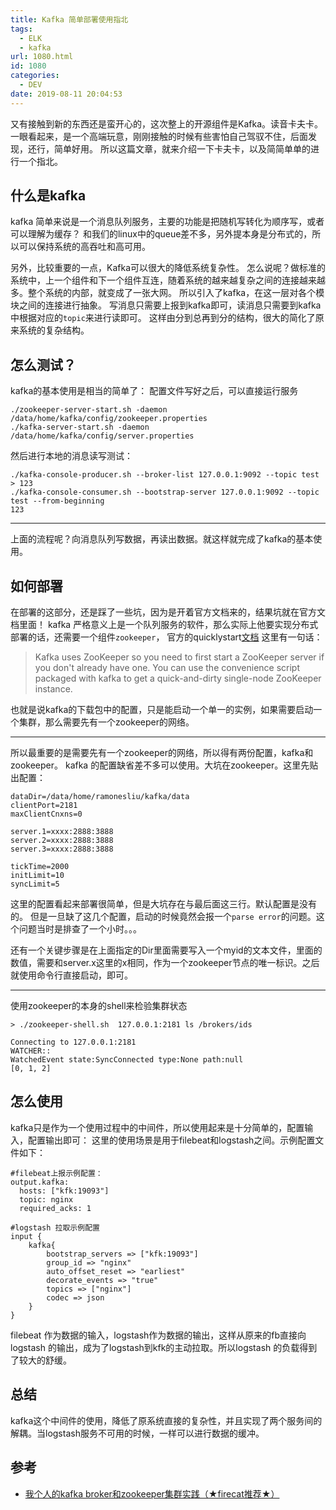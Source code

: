 ```yaml
---
title: Kafka 简单部署使用指北
tags:
  - ELK
  - kafka
url: 1080.html
id: 1080
categories:
  - DEV
date: 2019-08-11 20:04:53
---
```


又有接触到新的东西还是蛮开心的，这次整上的开源组件是Kafka。读音卡夫卡。 一眼看起来，是一个高端玩意，刚刚接触的时候有些害怕自己驾驭不住，后面发现，还行，简单好用。 所以这篇文章，就来介绍一下卡夫卡，以及简简单单的进行一个指北。

什么是kafka
--------

kafka 简单来说是一个消息队列服务，主要的功能是把随机写转化为顺序写，或者可以理解为缓存？ 和我们的linux中的queue差不多，另外提本身是分布式的，所以可以保持系统的高吞吐和高可用。

另外，比较重要的一点，Kafka可以很大的降低系统复杂性。 怎么说呢？做标准的系统中，上一个组件和下一个组件互连，随着系统的越来越复杂之间的连接越来越多。整个系统的内部，就变成了一张大网。 所以引入了kafka，在这一层对各个模块之间的连接进行抽象。 写消息只需要上报到kafka即可，读消息只需要到kafka中根据对应的`topic`来进行读即可。 这样由分到总再到分的结构，很大的简化了原来系统的复杂结构。

怎么测试？
-----

kafka的基本使用是相当的简单了： 配置文件写好之后，可以直接运行服务

    ./zookeeper-server-start.sh -daemon /data/home/kafka/config/zookeeper.properties
    ./kafka-server-start.sh -daemon /data/home/kafka/config/server.properties

然后进行本地的消息读写测试：

    ./kafka-console-producer.sh --broker-list 127.0.0.1:9092 --topic test
    > 123
    ./kafka-console-consumer.sh --bootstrap-server 127.0.0.1:9092 --topic test --from-beginning
    123

* * *

上面的流程呢？向消息队列写数据，再读出数据。就这样就完成了kafka的基本使用。

如何部署
----

在部署的这部分，还是踩了一些坑，因为是开着官方文档来的，结果坑就在官方文档里面！ kafka 严格意义上是一个队列服务的软件，那么实际上他要实现分布式部署的话，还需要一个组件`zookeeper`， 官方的quicklystart[文档](https://kafka.apache.org/quickstart) 这里有一句话：

> Kafka uses ZooKeeper so you need to first start a ZooKeeper server if you don't already have one. You can use the convenience script packaged with kafka to get a quick-and-dirty single-node ZooKeeper instance.

也就是说kafka的下载包中的配置，只是能启动一个单一的实例，如果需要启动一个集群，那么需要先有一个zookeeper的网络。

* * *

所以最重要的是需要先有一个zookeeper的网络，所以得有两份配置，kafka和zookeeper。 kafka 的配置缺省差不多可以使用。大坑在zookeeper。这里先贴出配置：

    dataDir=/data/home/ramonesliu/kafka/data
    clientPort=2181
    maxClientCnxns=0
    
    server.1=xxxx:2888:3888
    server.2=xxxx:2888:3888
    server.3=xxxx:2888:3888
    
    tickTime=2000
    initLimit=10
    syncLimit=5

这里的配置看起来部署很简单，但是大坑存在与最后面这三行。默认配置是没有的。 但是一旦缺了这几个配置，启动的时候竟然会报一个`parse error`的问题。这个问题当时是排查了一个小时。。。

还有一个关键步骤是在上面指定的Dir里面需要写入一个myid的文本文件，里面的数值，需要和server.x这里的x相同，作为一个zookeeper节点的唯一标识。之后就使用命令行直接启动，即可。

* * *

使用zookeeper的本身的shell来检验集群状态

    > ./zookeeper-shell.sh  127.0.0.1:2181 ls /brokers/ids
    
    Connecting to 127.0.0.1:2181
    WATCHER::
    WatchedEvent state:SyncConnected type:None path:null
    [0, 1, 2]

怎么使用
----

kafka只是作为一个使用过程中的中间件，所以使用起来是十分简单的，配置输入，配置输出即可： 这里的使用场景是用于filebeat和logstash之间。示例配置文件如下：

    #filebeat上报示例配置：
    output.kafka:
      hosts: ["kfk:19093"]
      topic: nginx
      required_acks: 1
    
    #logstash 拉取示例配置
    input {
        kafka{
            bootstrap_servers => ["kfk:19093"]
            group_id => "nginx"
            auto_offset_reset => "earliest"
            decorate_events => "true"
            topics => ["nginx"]
            codec => json
        }
    }

filebeat 作为数据的输入，logstash作为数据的输出，这样从原来的fb直接向logstash 的输出，成为了logstash到kfk的主动拉取。所以logstash 的负载得到了较大的舒缓。

总结
--

kafka这个中间件的使用，降低了原系统直接的复杂性，并且实现了两个服务间的解耦。当logstash服务不可用的时候，一样可以进行数据的缓冲。

参考
--

*   [我个人的kafka broker和zookeeper集群实践（★firecat推荐★）](https://blog.csdn.net/libaineu2004/article/details/79655537)